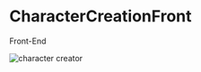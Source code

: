 # CharacterCreationFront
Front-End

![character creator](https://user-images.githubusercontent.com/104159293/209452998-df8a54ac-8963-4982-9d0c-c081cf3eb233.png)
